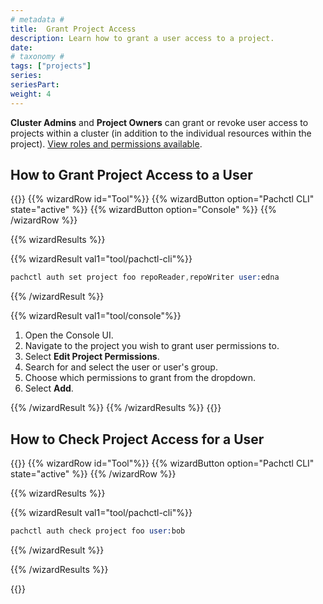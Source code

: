 ```yaml
---
# metadata #
title:  Grant Project Access
description: Learn how to grant a user access to a project.
date:
# taxonomy #
tags: ["projects"]
series:
seriesPart:
weight: 4
---
```

**Cluster Admins** and **Project Owners** can grant or revoke user access to projects within a cluster (in addition to the individual resources within the project).  [View roles and permissions available](../../../set-up/authorization/permissions).

## How to Grant Project Access to a User

{{<stack type="wizard">}}
{{% wizardRow id="Tool"%}}
{{% wizardButton option="Pachctl CLI" state="active" %}}
{{% wizardButton option="Console" %}}
{{% /wizardRow %}}

{{% wizardResults  %}}

{{% wizardResult val1="tool/pachctl-cli"%}}
```s
pachctl auth set project foo repoReader,repoWriter user:edna
```
{{% /wizardResult %}}

{{% wizardResult val1="tool/console"%}}

1. Open the Console UI.
2. Navigate to the project you wish to grant user permissions to.
3. Select **Edit Project Permissions**.
4. Search for and select the user or user's group.
5. Choose which permissions to grant from the dropdown.
6. Select **Add**.

{{% /wizardResult %}}
{{% /wizardResults %}}
{{</stack>}}

## How to Check Project Access for a User

{{<stack type="wizard">}}
{{% wizardRow id="Tool"%}}
{{% wizardButton option="Pachctl CLI" state="active" %}}
{{% /wizardRow %}}

{{% wizardResults  %}}

{{% wizardResult val1="tool/pachctl-cli"%}}

```s
pachctl auth check project foo user:bob
```
{{% /wizardResult %}}

{{% /wizardResults %}}

{{</stack>}}
